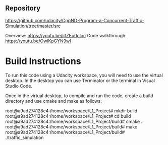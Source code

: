 ## Repository
https://github.com/udacity/CppND-Program-a-Concurrent-Traffic-Simulation/tree/master/src

Overview: https://youtu.be/iifZEu0ctxc
Code walkthrough: https://youtu.be/OwiKpGYN9wI

# Build Instructions
To run this code using a Udacity workspace, you will need to use the virtual desktop. 
In the desktop you can use Terminator or the terminal in Visual Studio Code.

Once in the virtual desktop, to compile and run the code, create a build directory and 
use cmake and make as follows:

root@a9ad274128c4:/home/workspace/L1_Project# mkdir build
root@a9ad274128c4:/home/workspace/L1_Project# cd build
root@a9ad274128c4:/home/workspace/L1_Project/build# cmake ..
root@a9ad274128c4:/home/workspace/L1_Project/build# make
root@a9ad274128c4:/home/workspace/L1_Project/build# ./traffic_simulation
